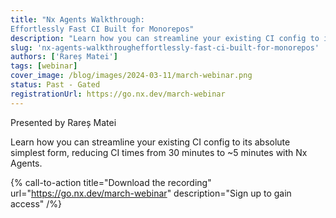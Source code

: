 ```yaml
---
title: "Nx Agents Walkthrough:
Effortlessly Fast CI Built for Monorepos"
description: "Learn how you can streamline your existing CI config to its absolute simplest form, reducing CI times from 30 minutes to ~5 minutes with Nx Agents. "
slug: 'nx-agents-walkthrougheffortlessly-fast-ci-built-for-monorepos'
authors: ['Rareș Matei']
tags: [webinar]
cover_image: /blog/images/2024-03-11/march-webinar.png
status: Past - Gated
registrationUrl: https://go.nx.dev/march-webinar
---
```


Presented by Rareș Matei

Learn how you can streamline your existing CI config to its absolute simplest form, reducing CI times from 30 minutes to ~5 minutes with Nx Agents.

{% call-to-action title="Download the recording" url="https://go.nx.dev/march-webinar" description="Sign up to gain access" /%}
